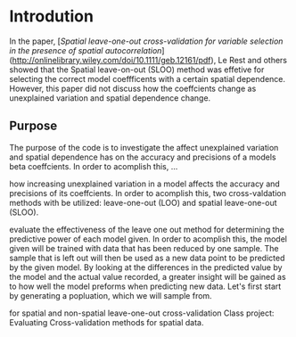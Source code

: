 Introdution
==============
In the paper, [*Spatial leave-one-out cross-validation for variable selection in the presence of spatial autocorrelation*] (http://onlinelibrary.wiley.com/doi/10.1111/geb.12161/pdf), Le Rest and others showed that the Spatial leave-on-out (SLOO) method was effetive for selecting the correct model coeffficents with a certain spatial dependence. However, this paper did not discuss how the coeffcients change as unexplained variation and spatial dependence change.

Purpose
--------------
The purpose of the code is to investigate the affect unexplained variation and spatial dependence has on the accuracy and precisions of a models beta coeffcients. In order to acomplish this, ...

how increasing unexplained variation in a model affects the accuracy and precisions of its coeffcients. In order to acomplish this, two cross-valdation methods with be utilized: leave-one-out (LOO) and spatial leave-one-out (SLOO). 

evaluate the effectiveness of the leave one out method for determining the predictive power of each model given. In order to acomplish this, the model given will be trained with data that has been reduced by one sample. The sample that is left out will then be used as a new data point to be predicted by the given model. By looking at the differences in the predicted value by the model and the actual value recorded, a greater insight will be gained as to how well the model preforms when predicting new data. Let's first start by generating a popluation, which we will sample from.




for spatial and non-spatial leave-one-out cross-validation 
Class project: Evaluating Cross-validation methods for spatial data.